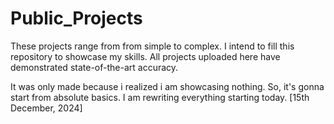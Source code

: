 # Public_Projects
These projects range from from simple to complex. I intend to fill this repository to showcase my skills. All projects uploaded here have demonstrated state-of-the-art accuracy.


It was only made because i realized i am showcasing nothing.
So, it's gonna start from absolute basics.
I am rewriting everything starting today. [15th December, 2024]


